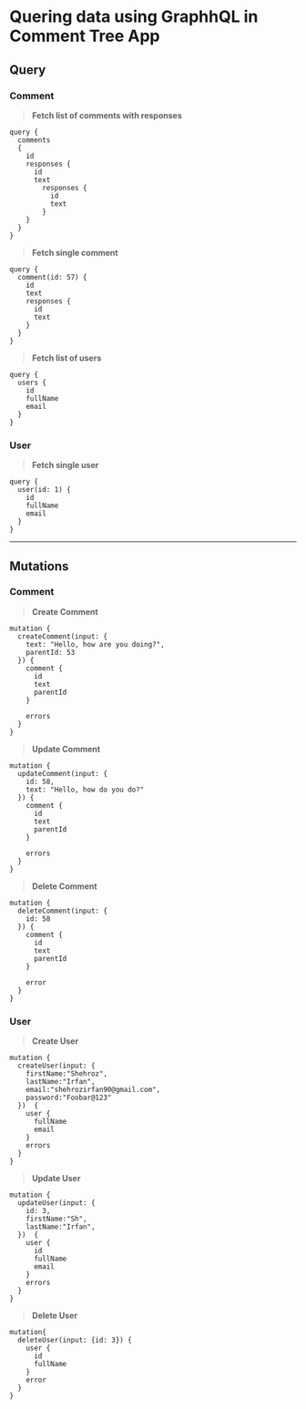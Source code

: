 # Quering data using GraphhQL in Comment Tree App

## Query

### Comment

> **Fetch list of comments with responses**

```
query {
  comments
  {
    id
    responses {
      id
      text
        responses {
          id
          text
        }
    }
  }
}

```

> **Fetch single comment**

```
query {
  comment(id: 57) {
    id
    text
    responses {
      id
      text
    }
  }
}
```

> **Fetch list of users**

```
query {
  users {
    id
    fullName
    email
  }
}
```

### User

> **Fetch single user**

```
query {
  user(id: 1) {
    id
    fullName
    email
  }
}
```

---

## Mutations

### Comment

> **Create Comment**

```
mutation {
  createComment(input: {
    text: "Hello, how are you doing?",
    parentId: 53
  }) {
    comment {
      id
      text
      parentId
    }
    
    errors
  }
}
```
> **Update Comment**

```
mutation {
  updateComment(input: {
    id: 58,
    text: "Hello, how do you do?"
  }) {
    comment {
      id
      text
      parentId
    }
    
    errors
  }
}
```
> **Delete Comment**

```
mutation {
  deleteComment(input: {
    id: 58
  }) {
    comment {
      id
      text
      parentId
    }
    
    error
  }
}
```

### User

> **Create User**

```
mutation {
  createUser(input: {
    firstName:"Shehroz",
    lastName:"Irfan",
    email:"shehrozirfan90@gmail.com",
    password:"Foobar@123"
  })  {
    user {
      fullName
      email
    }
    errors
  }
}
```

> **Update User**

```
mutation {
  updateUser(input: {
    id: 3,
    firstName:"Sh",
    lastName:"Irfan",
  })  {
    user {
      id
      fullName
      email
    }
    errors
  }
}
```

> **Delete User**

```
mutation{
  deleteUser(input: {id: 3}) {
    user {
      id
      fullName
    }
    error
  }
}
```

